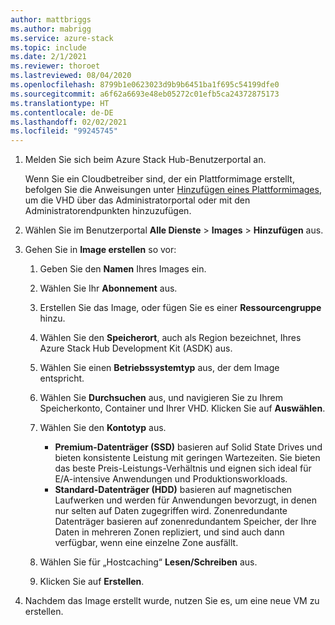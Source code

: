 ```yaml
---
author: mattbriggs
ms.author: mabrigg
ms.service: azure-stack
ms.topic: include
ms.date: 2/1/2021
ms.reviewer: thoroet
ms.lastreviewed: 08/04/2020
ms.openlocfilehash: 8799b1e0623023d9b9b6451ba1f695c54199dfe0
ms.sourcegitcommit: a6f62a6693e48eb05272c01efb5ca24372875173
ms.translationtype: HT
ms.contentlocale: de-DE
ms.lasthandoff: 02/02/2021
ms.locfileid: "99245745"
---
```

1. Melden Sie sich beim Azure Stack Hub-Benutzerportal an.

    Wenn Sie ein Cloudbetreiber sind, der ein Plattformimage erstellt, befolgen Sie die Anweisungen unter [Hinzufügen eines Plattformimages](../operator/azure-stack-add-vm-image.md#add-a-platform-image), um die VHD über das Administratorportal oder mit den Administratorendpunkten hinzuzufügen.

2. Wählen Sie im Benutzerportal **Alle Dienste** > **Images** > **Hinzufügen** aus.

3. Gehen Sie in **Image erstellen** so vor:

    1. Geben Sie den **Namen** Ihres Images ein.
    2. Wählen Sie Ihr **Abonnement** aus.
    3. Erstellen Sie das Image, oder fügen Sie es einer **Ressourcengruppe** hinzu.
    4. Wählen Sie den **Speicherort**, auch als Region bezeichnet, Ihres Azure Stack Hub Development Kit (ASDK) aus.
    5. Wählen Sie einen **Betriebssystemtyp** aus, der dem Image entspricht.
    6. Wählen Sie **Durchsuchen** aus, und navigieren Sie zu Ihrem Speicherkonto, Container und Ihrer VHD. Klicken Sie auf **Auswählen**.
    5. Wählen Sie den **Kontotyp** aus.
        - **Premium-Datenträger (SSD)** basieren auf Solid State Drives und bieten konsistente Leistung mit geringen Wartezeiten. Sie bieten das beste Preis-Leistungs-Verhältnis und eignen sich ideal für E/A-intensive Anwendungen und Produktionsworkloads.  
        - **Standard-Datenträger (HDD)** basieren auf magnetischen Laufwerken und werden für Anwendungen bevorzugt, in denen nur selten auf Daten zugegriffen wird. Zonenredundante Datenträger basieren auf zonenredundantem Speicher, der Ihre Daten in mehreren Zonen repliziert, und sind auch dann verfügbar, wenn eine einzelne Zone ausfällt.

    8. Wählen Sie für „Hostcaching“ **Lesen/Schreiben** aus.
    9. Klicken Sie auf **Erstellen**.

4. Nachdem das Image erstellt wurde, nutzen Sie es, um eine neue VM zu erstellen.